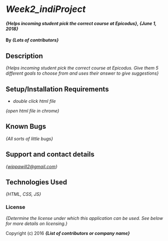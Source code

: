 # _Week2_indiProject_

#### _{Helps incoming student pick the correct course at Epicodus}, {June 1, 2018}_

#### By _**{Lots of contributors}**_

## Description

_{Helps incoming student pick the correct course at Epicodus.  Give them 5 different goals to choose from and uses their answer to give suggestions}_

## Setup/Installation Requirements

* _double click html file_

_{open html file in chrome}_

## Known Bugs

_{All sorts of little bugs}_

## Support and contact details

_{wippawill2@gmail.com}_

## Technologies Used

_{HTML, CSS, JS}_

### License

*{Determine the license under which this application can be used.  See below for more details on licensing.}*

Copyright (c) 2016 **_{List of contributors or company name}_**
